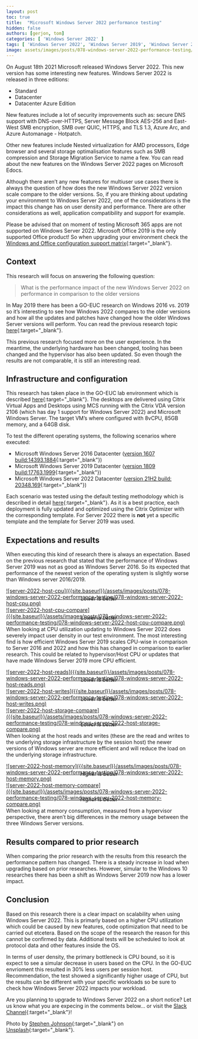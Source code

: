 ```yaml
---
layout: post
toc: true
title:  "Microsoft Windows Server 2022 performance testing"
hidden: false
authors: [gerjon, tom]
categories: [ 'Windows Server 2022' ]
tags: [ 'Windows Server 2022', 'Windows Server 2019', 'Windows Server 2016', 'Citrix']
image: assets/images/posts/078-windows-server-2022-performance-testing/078-windows-server-2022-feature-image.png
---
```

On August 18th 2021 Microsoft released Windows Server 2022. This new version has some interesting new features. Windows Server 2022 is released in three editions:

  * Standard
  * Datacenter
  * Datacenter Azure Edition

New features include a lot of security improvements such as: secure DNS support with DNS-over-HTTPS, Server Message Block AES-256 and East-West SMB encryption, SMB over QUIC, HTTPS, and TLS 1.3, Azure Arc, and Azure Automanage - Hotpatch.

Other new features include Nested virtualization for AMD processors, Edge browser and several storage optimalisation features such as SMB compression and Storage Migration Service to name a few. You can read about the new features on the Windows Server 2022 pages on Microsoft Edocs.

Although there aren’t any new features for multiuser use cases there is always the question of how does the new Windows Server 2022 version scale compare to the older versions. So, if you are thinking about updating your environment to Windows Server 2022, one of the considerations is the impact this change has on user density and performance. There are other considerations as well, application compatibility and support for example.

Please be advised that on moment of testing Microsoft 365 apps are not supported on Windows Server 2022. Microsoft Office 2019 is the only supported Office product! So when upgrading your environment check the [Windows and Office configuration support matrix](https://query.prod.cms.rt.microsoft.com/cms/api/am/binary/RE2OqRI){:target="_blank"}.

## Context
This research will focus on answering the following question:

> What is the performance impact of the new Windows Server 2022 on performance in comparison to the older versions

In May 2019 there has been a GO-EUC research on Windows 2016 vs. 2019 so it’s interesting to see how Windows 2022 compares to the older versions
and how all the updates and patches have changed how the older Windows Server versions will perform. You can read the previous research topic [here](https://www.go-euc.com/performance-comparison-windows-2016-vs-windows-2019-rdsh/){:target="_blank"}.

This previous research focused more on the user experience. In the meantime, the underlying hardware has been changed, tooling has been changed and the hypervisor has also been updated. So even though the results are not comparable, it is still an interesting read.

## Infrastructure and configuration

This research has taken place in the GO-EUC lab environment which is described [here](https://www.go-euc.com/architecture-and-hardware-setup-overview-2020/){:target="_blank"}. The desktops are delivered using Citrix Virtual Apps and Desktops using MCS running with the Citrix VDA version 2106 (which has day 1 support for Windows Server 2022) and Microsoft Windows Server. The target VM’s where configured with 8vCPU, 85GB memory, and a 64GB disk.

To test the different operating systems, the following scenarios where
executed:

  * Microsoft Windows Server 2016 Datacenter ([version 1607 build:14393.1884](https://docs.microsoft.com/en-us/windows/release-health/status-windows-10-1607-and-windows-server-2016){:target="_blank"})
  * Microsoft Windows Server 2019 Datacenter ([version 1809 build:17763.1999](https://docs.microsoft.com/en-us/windows/release-health/status-windows-10-1809-and-windows-server-2019){:target="_blank"})
  * Microsoft Windows Server 2022 Datacenter ([version 21H2 build: 20348.169](https://docs.microsoft.com/en-us/windows-server/get-started/whats-new-in-windows-server-2022){:target="_blank"})

Each scenario was tested using the default testing methodology which is described in detail [here](https://www.go-euc.com/insight-in-the-testing-methodology-2020/){:target="_blank"}. As it is a best practice, each deployment is fully updated and optimized using the Citrix Optimizer with the corresponding template. For Server 2022 there is <b>not</b> yet a specific template and the template for Server 2019 was used.

## Expectations and results

When executing this kind of research there is always an expectation. Based on the previous research that stated that the performance of Windows Server 2019 was not as good as Windows Server 2016. So its expected that performance of the newest verion of the operating system is slightly worse than Windows server 2016/2019.

<a href="{{site.baseurl}}/assets/images/posts/078-windows-server-2022-performance-testing/078-windows-server-2022-host-cpu.png" data-lightbox="server-2022-host-cpu">
![server-2022-host-cpu]({{site.baseurl}}/assets/images/posts/078-windows-server-2022-performance-testing/078-windows-server-2022-host-cpu.png)
</a>
<p align="center" style="margin-top: -30px;" >
  <i>Lower is better</i>
</p>

<a href="{{site.baseurl}}/assets/images/posts/078-windows-server-2022-performance-testing/078-windows-server-2022-host-cpu-compare.png" data-lightbox="server-2022-host-cpu-compare">
![server-2022-host-cpu-compare]({{site.baseurl}}/assets/images/posts/078-windows-server-2022-performance-testing/078-windows-server-2022-host-cpu-compare.png)
</a>
<p align="center" style="margin-top: -30px;" >
  <i>Lower is better</i>
</p>

When looking at CPU utilization updating to Windows Server 2022 does severely impact user density in our test environment. The most interesting find is how efficient Windows Server 2019 scales CPU-wise in comparison to Server 2016 and 2022 and how this has changed in comparison to earlier research. This could be related to hypervisor/Host CPU or updates that have made Windows Server 2019 more CPU efficient.

<a href="{{site.baseurl}}/assets/images/posts/078-windows-server-2022-performance-testing/078-windows-server-2022-host-reads.png" data-lightbox="server-2022-host-reads">
![server-2022-host-reads]({{site.baseurl}}/assets/images/posts/078-windows-server-2022-performance-testing/078-windows-server-2022-host-reads.png)
</a>
<p align="center" style="margin-top: -30px;" >
  <i>Lower is better</i>
</p>

<a href="{{site.baseurl}}/assets/images/posts/078-windows-server-2022-performance-testing/078-windows-server-2022-host-writes.png" data-lightbox="server-2022-host-writes">
![server-2022-host-writes]({{site.baseurl}}/assets/images/posts/078-windows-server-2022-performance-testing/078-windows-server-2022-host-writes.png)
</a>
<p align="center" style="margin-top: -30px;" >
  <i>Lower is better</i>
</p>

<a href="{{site.baseurl}}/assets/images/posts/078-windows-server-2022-performance-testing/078-windows-server-2022-host-storage-compare.png" data-lightbox="server-2022-host-storage-compare">
![server-2022-host-storage-compare]({{site.baseurl}}/assets/images/posts/078-windows-server-2022-performance-testing/078-windows-server-2022-host-storage-compare.png)
</a>
<p align="center" style="margin-top: -30px;" >
  <i>Lower is better</i>
</p>

When looking at the host reads and writes (these are the read and writes to the underlying storage infrastructure by the session host) the newer versions of Windows server are more efficient and will reduce the load on the underlying storage infrastructure.

<a href="{{site.baseurl}}/assets/images/posts/078-windows-server-2022-performance-testing/078-windows-server-2022-host-memory.png" data-lightbox="server-2022-host-memory">
![server-2022-host-memory]({{site.baseurl}}/assets/images/posts/078-windows-server-2022-performance-testing/078-windows-server-2022-host-memory.png)
</a>
<p align="center" style="margin-top: -30px;" >
  <i>Higher is better</i>
</p>

<a href="{{site.baseurl}}/assets/images/posts/078-windows-server-2022-performance-testing/078-windows-server-2022-host-memory-compare.png" data-lightbox="server-2022-host-memory-compare">
![server-2022-host-memory-compare]({{site.baseurl}}/assets/images/posts/078-windows-server-2022-performance-testing/078-windows-server-2022-host-memory-compare.png)
</a>
<p align="center" style="margin-top: -30px;" >
  <i>Higher is better</i>
</p>

When looking at memory consumption, measured from a hypervisor perspective, there aren’t big differences in the memory usage between the three Windows Server versions.

## Results compared to prior research

When comparing the prior research with the results from this research the performance pattern has changed. There is a steady increase in load when upgrading based on prior researches. However, simular to the Windows 10 researches there has been a shift as Windows Server 2019 now has a lower impact.

## Conclusion

Based on this research there is a clear impact on scalability when using Windows Server 2022. This is primarly based on a higher CPU utilization which could be caused by new features, code optimization that need to be carried out etcetera. Based on the scope of the research the reason for this cannot be confirmed by data. Additional tests will be scheduled to look at protocol data and other features inside the OS.

In terms of user density, the primary bottleneck is CPU bound, so it is expect to see a simular decrease in users based on the CPU. In the GO-EUC envrioment this resulted in 30% less users per session host. Recommendation, the test showed a significantly higher usage of CPU, but the results can be different with your specific workloads so be sure to check how Windows Server 2022 impacts your workload.

Are you planning to upgrade to Windows Server 2022 on a short notice? Let us know what you are expecing in the comments below... or visit the [Slack Channel](https://worldofeuc.slack.com){:target="_blank"}!

Photo by [Stephen Johnson](https://unsplash.com/@stephenfjohnson?utm_source=unsplash&utm_medium=referral&utm_content=creditCopyText){:target="_blank"} on [Unsplash](https://unsplash.com/s/photos/abstract?utm_source=unsplash&utm_medium=referral&utm_content=creditCopyText){:target="_blank"}.